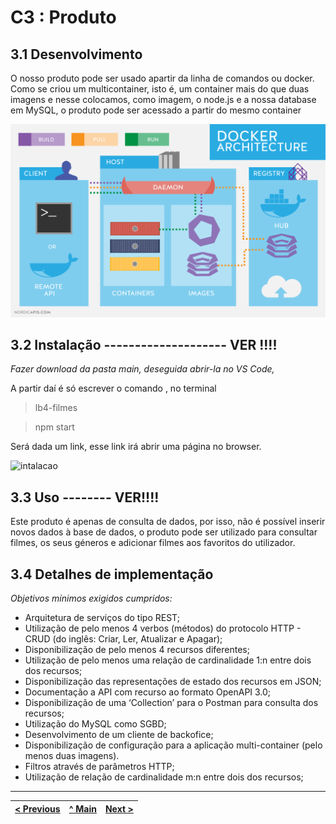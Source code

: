 # C3 : Produto


## 3.1 Desenvolvimento 

O nosso produto pode ser usado apartir da linha de comandos ou docker. Como se criou um multicontainer, isto é, um container mais do que duas imagens e nesse colocamos, como imagem, o node.js e a nossa database em MySQL, o produto pode ser acessado a partir do mesmo container

![System architecture](images/image09.png)

## 3.2 Instalação -------------------- VER !!!!

_Fazer download da pasta main, deseguida abrir-la no VS Code,_

A partir daí é só escrever o comando , no terminal
> lb4-filmes

> npm start

Será dada um link, esse link irá abrir uma página no browser.

![intalacao](images/image.png)


## 3.3 Uso -------- VER!!!!

Este produto é apenas de consulta de dados, por isso, não é possível inserir novos dados à base de dados, o produto pode ser utilizado para consultar filmes, os seus géneros e adicionar filmes aos favoritos do utilizador.

## 3.4 Detalhes de implementação

_Objetivos mínimos exigidos cumpridos:_
* Arquitetura de serviços do tipo REST;
* Utilização de pelo menos 4 verbos (métodos) do protocolo HTTP - CRUD (do inglês: Criar, Ler, Atualizar e Apagar);
* Disponibilização de pelo menos 4 recursos diferentes;
* Utilização de pelo menos uma relação de cardinalidade 1:n entre dois dos recursos;
* Disponibilização das representações de estado dos recursos em JSON;
* Documentação a API com recurso ao formato OpenAPI 3.0;
* Disponibilização de uma ‘Collection’ para o Postman para consulta dos recursos;
* Utilização do MySQL como SGBD;
* Desenvolvimento de um cliente de backofice;
* Disponibilização de configuração para a aplicação multi-container (pelo menos duas imagens).
* Filtros através de parâmetros HTTP;
* Utilização de relação de cardinalidade m:n entre dois dos recursos;




---
[< Previous](c2.md) | [^ Main](../../../) | [Next >](c4.md)
:--- | :---: | ---: 
